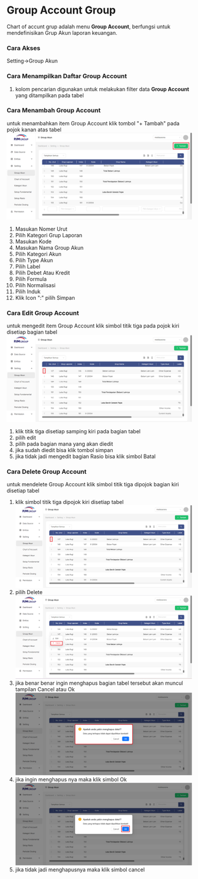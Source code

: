 # Group Account Group

<!-- ## Judul -->

Chart of accunt grup adalah menu **Group Account**, berfungsi untuk mendefinisikan Grup Akun laporan keuangan.

<!-- # Bagaimana Menjalankan menu Account Group -->

### __Cara Akses__
Setting->Group Akun

### __Cara Menampilkan Daftar Group Account__
1. kolom pencarian digunakan untuk melakukan filter data **Group Account** yang ditampilkan pada tabel



### __Cara Menambah Group Account__
untuk menambahkan item Group Account klik tombol "+ Tambah" pada pojok kanan atas tabel
![Tambah_Rasio](../../static/img/GroupAccount/T0.png)
1.  Masukan Nomer Urut
2.  Pilih Kategori Grup Laporan
3.  Masukan Kode
4.  Masukan Nama Group Akun
5.  Pilih Kategori Akun
5.  Pilih Type Akun
6.  Pilih Label
7.  Pilih Debet Atau Kredit
8.  Pilih Formula
9.  Pilih Normalisasi
10. Pilih Induk
11.  Klik Icon ":" pilih Simpan

### Cara Edit Group Account
untuk mengedit item Group Account klik simbol titik tiga pada pojok kiri disetiap bagian tabel
![Tambah_Rasio](../../static/img/GroupAccount/E0.png)
1. klik titik tiga disetiap samping kiri pada bagian tabel
2. pilih edit
3. pilih pada bagian mana yang akan diedit
4. jika sudah diedit bisa klik tombol simpan
5. jika tidak jadi mengedit bagian Rasio bisa klik simbol Batal


### Cara Delete Group Account
untuk mendelete Group Account klik simbol titik tiga dipojok bagian kiri disetiap tabel
1. klik simbol titik tiga dipojok kiri disetiap tabel
![Tambah_Rasio](../../static/img/GroupAccount/E0.png)
2. pilih Delete
![Tambah_Rasio](../../static/img/GroupAccount/D1.png)
3. jika benar benar ingin menghapus bagian tabel tersebut akan muncul tampilan Cancel atau Ok 
![Tambah_Rasio](../../static/img/GroupAccount/D3.png)
4. jika ingin menghapus nya maka klik simbol Ok
![Tambah_Rasio](../../static/img/GroupAccount/D2.png)
5. jika tidak jadi menghapusnya maka klik simbol cancel


